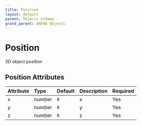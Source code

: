 ```yaml
---
title: Position
layout: default
parent: Objects Schema
grand_parent: ARENA Objects
---
```


<!--CAUTION: This file is autogenerated from https://github.com/arenaxr/arena-schemas. Changes made here may be overwritten.-->


Position
========


3D object position

Position Attributes
--------------------

|Attribute|Type|Default|Description|Required|
| :--- | :--- | :--- | :--- | :--- |
|x|number|```0```|x|Yes|
|y|number|```0```|y|Yes|
|z|number|```0```|z|Yes|
